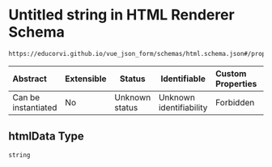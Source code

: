 # Untitled string in HTML Renderer Schema

```txt
https://educorvi.github.io/vue_json_form/schemas/html.schema.json#/properties/htmlData
```




| Abstract            | Extensible | Status         | Identifiable            | Custom Properties | Additional Properties | Access Restrictions | Defined In                                                               |
| :------------------ | ---------- | -------------- | ----------------------- | :---------------- | --------------------- | ------------------- | ------------------------------------------------------------------------ |
| Can be instantiated | No         | Unknown status | Unknown identifiability | Forbidden         | Allowed               | none                | [html.schema.json\*](../schemas/html.schema.json "open original schema") |

## htmlData Type

`string`
